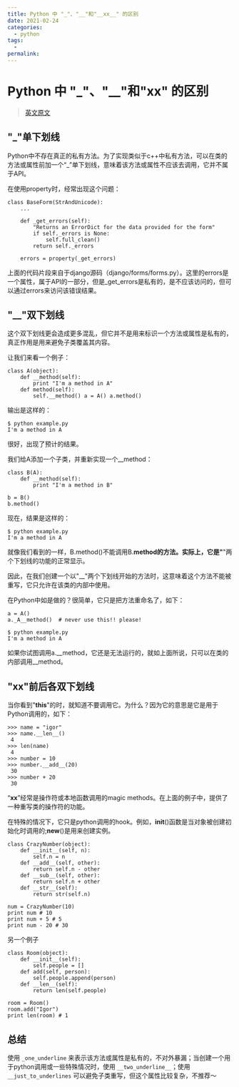 ```yaml
---
title: Python 中 "_"、"__"和"__xx__" 的区别
date: 2021-02-24
categories:
  - python
tags:
  - 
permalink:
---
```


# Python 中 "_"、"__"和"__xx__" 的区别
> [英文原文](http://igorsobreira.com/2010/09/16/difference-between-one-underline-and-two-underlines-in-python.html)

## "_"单下划线
Python中不存在真正的私有方法。为了实现类似于c++中私有方法，可以在类的方法或属性前加一个“_”单下划线，意味着该方法或属性不应该去调用，它并不属于API。

在使用property时，经常出现这个问题：
```
class BaseForm(StrAndUnicode):
    ...
    
    def _get_errors(self):
        "Returns an ErrorDict for the data provided for the form"
        if self._errors is None:
            self.full_clean()
        return self._errors
    
    errors = property(_get_errors)
```
上面的代码片段来自于django源码（django/forms/forms.py）。这里的errors是一个属性，属于API的一部分，但是_get_errors是私有的，是不应该访问的，但可以通过errors来访问该错误结果。

## "__"双下划线
这个双下划线更会造成更多混乱，但它并不是用来标识一个方法或属性是私有的，真正作用是用来避免子类覆盖其内容。

让我们来看一个例子：
```
class A(object): 
    def __method(self): 
        print "I'm a method in A" 
    def method(self): 
        self.__method() a = A() a.method()
```
输出是这样的：
```
$ python example.py 
I'm a method in A
```
很好，出现了预计的结果。

我们给A添加一个子类，并重新实现一个__method：
```
class B(A): 
    def __method(self): 
        print "I'm a method in B" 

b = B() 
b.method()
```
现在，结果是这样的：
```
$ python example.py
I'm a method in A
```
就像我们看到的一样，B.method()不能调用B.__method的方法。实际上，它是"__"两个下划线的功能的正常显示。

因此，在我们创建一个以"__"两个下划线开始的方法时，这意味着这个方法不能被重写，它只允许在该类的内部中使用。

在Python中如是做的？很简单，它只是把方法重命名了，如下： 
```
a = A()
a._A__method()  # never use this!! please!
```
```
$ python example.py 
I'm a method in A
```
如果你试图调用a.__method，它还是无法运行的，就如上面所说，只可以在类的内部调用__method。

## "__xx__"前后各双下划线
当你看到"__this__"的时，就知道不要调用它。为什么？因为它的意思是它是用于Python调用的，如下：
```
>>> name = "igor" 
>>> name.__len__()
 4 
>>> len(name)
 4 
>>> number = 10 
>>> number.__add__(20) 
 30 
>>> number + 20
 30
```
“__xx__”经常是操作符或本地函数调用的magic methods。在上面的例子中，提供了一种重写类的操作符的功能。

在特殊的情况下，它只是python调用的hook。例如，__init__()函数是当对象被创建初始化时调用的;__new__()是用来创建实例。
```
class CrazyNumber(object):
    def __init__(self, n): 
        self.n = n 
    def __add__(self, other): 
        return self.n - other 
    def __sub__(self, other): 
        return self.n + other 
    def __str__(self): 
        return str(self.n) 

num = CrazyNumber(10) 
print num # 10
print num + 5 # 5
print num - 20 # 30
```
另一个例子
```
class Room(object):
    def __init__(self): 
        self.people = [] 
    def add(self, person): 
        self.people.append(person) 
    def __len__(self): 
        return len(self.people)
 
room = Room() 
room.add("Igor") 
print len(room) # 1
```

## 总结
使用 ```_one_underline``` 来表示该方法或属性是私有的，不对外暴漏；当创建一个用于python调用或一些特殊情况时，使用 ```__two_underline__```；使用 ```__just_to_underlines``` 可以避免子类重写，但这个属性比较复杂，不推荐～